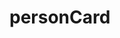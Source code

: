 # personCard

<ClientOnly>
<f-demo code='
<if-button>Default</if-button>'>
<if-personCard personName='Yating Chen' desc='web前端开发工程师'/>
</f-demo>
</ClientOnly >